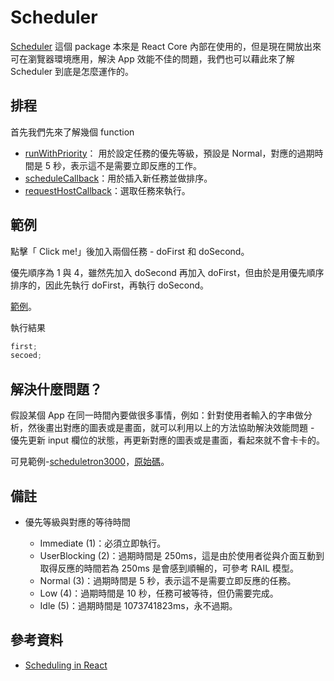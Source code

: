 # Scheduler

[Scheduler](https://www.npmjs.com/package/scheduler) 這個 package 本來是 React Core 內部在使用的，但是現在開放出來可在瀏覽器環境應用，解決 App 效能不佳的問題，我們也可以藉此來了解 Scheduler 到底是怎麼運作的。

## 排程

首先我們先來了解幾個 function

- [runWithPriority](https://github.com/cythilya/react/blob/master/packages/scheduler/src/Scheduler.js#L295)： 用於設定任務的優先等級，預設是 Normal，對應的過期時間是 5 秒，表示這不是需要立即反應的工作。
- [scheduleCallback](https://github.com/cythilya/react/blob/master/packages/scheduler/src/Scheduler.js#L373)：用於插入新任務並做排序。
- [requestHostCallback](https://github.com/cythilya/react/blob/master/packages/scheduler/src/forks/SchedulerHostConfig.default.js#L317)：選取任務來執行。

## 範例

點擊「 Click me!」後加入兩個任務 - doFirst 和 doSecond。

優先順序為 1 與 4，雖然先加入 doSecond 再加入 doFirst，但由於是用優先順序排序的，因此先執行 doFirst，再執行 doSecond。

[範例](https://github.com/cythilya/scheduler-demo)。

執行結果

```javascript
first;
secoed;
```

## 解決什麼問題？

假設某個 App 在同一時間內要做很多事情，例如：針對使用者輸入的字串做分析，然後畫出對應的圖表或是畫面，就可以利用以上的方法協助解決效能問題 - 優先更新 input 欄位的狀態，再更新對應的圖表或是畫面，看起來就不會卡卡的。

可見範例-[scheduletron3000](https://github.com/philipp-spiess/scheduletron3000)，[原始碼](https://github.com/philipp-spiess/scheduletron3000/blob/async/src/index.js#L46)。

## 備註

- 優先等級與對應的等待時間

  - Immediate (1)：必須立即執行。
  - UserBlocking (2)：過期時間是 250ms，這是由於使用者從與介面互動到取得反應的時間若為 250ms 是會感到順暢的，可參考 RAIL 模型。
  - Normal (3)：過期時間是 5 秒，表示這不是需要立即反應的任務。
  - Low (4)：過期時間是 10 秒，任務可被等待，但仍需要完成。
  - Idle (5)：過期時間是 1073741823ms，永不過期。

## 參考資料

- [Scheduling in React](https://philippspiess.com/scheduling-in-react/)
